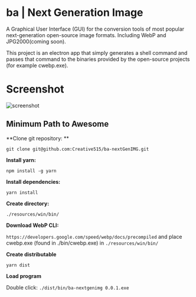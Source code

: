 # ba | Next Generation Image
A Graphical User Interface (GUI) for the conversion tools of most popular next-generation open-source image formats. Including WebP and JPG2000(coming soon).

This project is an electron app that simply generates a shell command and passes that command to the binaries provided by the open-source projects (for example cwebp.exe).

# Screenshot
![screenshot](https://basicautonomy.com/ba-nextGenIMG/images/screenshots/nextgenimg-v0-1-1.webp)


## Minimum Path to Awesome

**Clone git repository: **

`git clone git@github.com:Creative515/ba-nextGenIMG.git`

**Install yarn:**

`npm install -g yarn`

**Install dependencies:**

`yarn install`

**Create directory:**

`./resources/win/bin/`

**Download WebP CLI:**

`https://developers.google.com/speed/webp/docs/precompiled`
and place cwebp.exe (found in ./bin/cwebp.exe) in 
`./resources/win/bin/`

**Create distributable**

`yarn dist`

**Load program**

Double click: `./dist/bin/ba-nextgenimg 0.0.1.exe`
